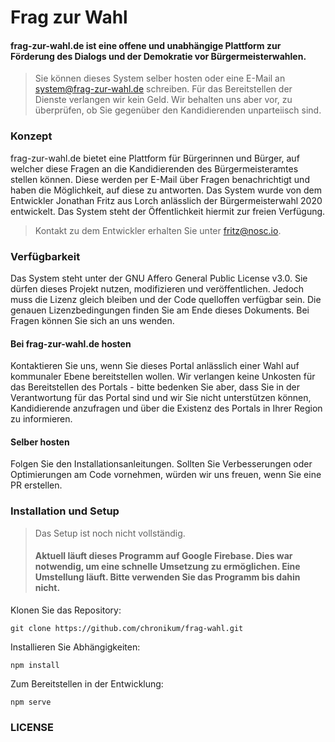 # Frag zur Wahl

#### frag-zur-wahl.de ist eine offene und unabhängige Plattform zur Förderung des Dialogs und der Demokratie vor Bürgermeisterwahlen.

> Sie können dieses System selber hosten oder eine E-Mail an system@frag-zur-wahl.de schreiben. Für das Bereitstellen der Dienste verlangen wir kein Geld. Wir behalten uns aber vor, zu überprüfen, ob Sie gegenüber den Kandidierenden unparteiisch sind.

### Konzept

frag-zur-wahl.de bietet eine Plattform für Bürgerinnen und Bürger, auf welcher diese Fragen an die Kandidierenden des Bürgermeisteramtes stellen können. Diese werden per E-Mail über Fragen benachrichtigt und haben die Möglichkeit, auf diese zu antworten. Das System wurde von dem Entwickler Jonathan Fritz aus Lorch anlässlich der Bürgermeisterwahl 2020 entwickelt.
Das System steht der Öffentlichkeit hiermit zur freien Verfügung.
> Kontakt zu dem Entwickler erhalten Sie unter fritz@nosc.io.

### Verfügbarkeit

Das System steht unter der GNU Affero General Public License v3.0.
Sie dürfen dieses Projekt nutzen, modifizieren und veröffentlichen. Jedoch muss die Lizenz gleich bleiben und der Code quelloffen verfügbar sein. Die genauen Lizenzbedingungen finden Sie am Ende dieses Dokuments. Bei Fragen können Sie sich an uns wenden.

#### Bei frag-zur-wahl.de hosten

Kontaktieren Sie uns, wenn Sie dieses Portal anlässlich einer Wahl auf kommunaler Ebene bereitstellen wollen. Wir verlangen keine Unkosten für das Bereitstellen des Portals - bitte bedenken Sie aber, dass Sie in der Verantwortung für das Portal sind und wir Sie nicht unterstützen können, Kandidierende anzufragen und über die Existenz des Portals in Ihrer Region zu informieren.

#### Selber hosten

Folgen Sie den Installationsanleitungen. Sollten Sie Verbesserungen oder Optimierungen am Code vornehmen, würden wir uns freuen, wenn Sie eine PR erstellen.

### Installation und Setup

> Das Setup ist noch nicht vollständig.
> #### Aktuell läuft dieses Programm auf Google Firebase. Dies war notwendig, um eine schnelle Umsetzung zu ermöglichen. Eine Umstellung läuft. Bitte verwenden Sie das Programm bis dahin nicht.

Klonen Sie das Repository:

`git clone https://github.com/chronikum/frag-wahl.git`

Installieren Sie Abhängigkeiten:

`npm install`

Zum Bereitstellen in der Entwicklung:

`npm serve`

### LICENSE


